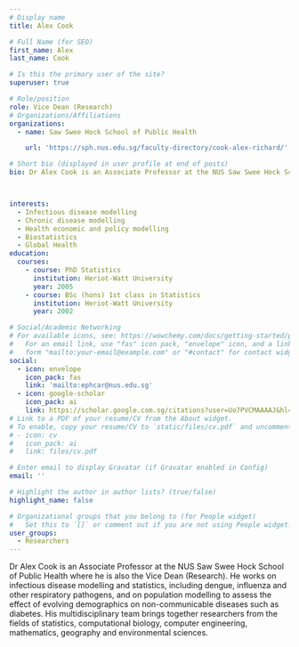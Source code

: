```yaml
---
# Display name
title: Alex Cook

# Full Name (for SEO)
first_name: Alex
last_name: Cook

# Is this the primary user of the site?
superuser: true

# Role/position
role: Vice Dean (Research)
# Organizations/Affiliations
organizations:
  - name: Saw Swee Hock School of Public Health

    url: 'https://sph.nus.edu.sg/faculty-directory/cook-alex-richard/'

# Short bio (displayed in user profile at end of posts)
bio: Dr Alex Cook is an Associate Professor at the NUS Saw Swee Hock School of Public Health where he is also the Vice Dean (Research). He works on infectious disease modelling and statistics, including dengue, influenza and other respiratory pathogens, and on population modelling to assess the effect of evolving demographics on non-communicable diseases such as diabetes. His multidisciplinary team brings together researchers from the fields of statistics, computational biology, computer engineering, mathematics, geography and environmental sciences.



interests:
  - Infectious disease modelling
  - Chronic disease modelling
  - Health economic and policy modelling
  - Biostatistics
  - Global Health
education:
  courses:
    - course: PhD Statistics 
      institution: Heriot-Watt University
      year: 2005
    - course: BSc (hons) 1st class in Statistics
      institution: Heriot-Watt University
      year: 2002

# Social/Academic Networking
# For available icons, see: https://wowchemy.com/docs/getting-started/page-builder/#icons
#   For an email link, use "fas" icon pack, "envelope" icon, and a link in the
#   form "mailto:your-email@example.com" or "#contact" for contact widget.
social:
  - icon: envelope
    icon_pack: fas
    link: 'mailto:ephcar@nus.edu.sg'
  - icon: google-scholar
    icon_pack: ai
    link: https://scholar.google.com.sg/citations?user=Uo7PVCMAAAAJ&hl=en
# Link to a PDF of your resume/CV from the About widget.
# To enable, copy your resume/CV to `static/files/cv.pdf` and uncomment the lines below.
# - icon: cv
#   icon_pack: ai
#   link: files/cv.pdf

# Enter email to display Gravatar (if Gravatar enabled in Config)
email: ''

# Highlight the author in author lists? (true/false)
highlight_name: false

# Organizational groups that you belong to (for People widget)
#   Set this to `[]` or comment out if you are not using People widget.
user_groups:
  - Researchers
---
```


 Dr Alex Cook is an Associate Professor at the NUS Saw Swee Hock School of Public Health where he is also the Vice Dean (Research). He works on infectious disease modelling and statistics, including dengue, influenza and other respiratory pathogens, and on population modelling to assess the effect of evolving demographics on non-communicable diseases such as diabetes. His multidisciplinary team brings together researchers from the fields of statistics, computational biology, computer engineering, mathematics, geography and environmental sciences.
